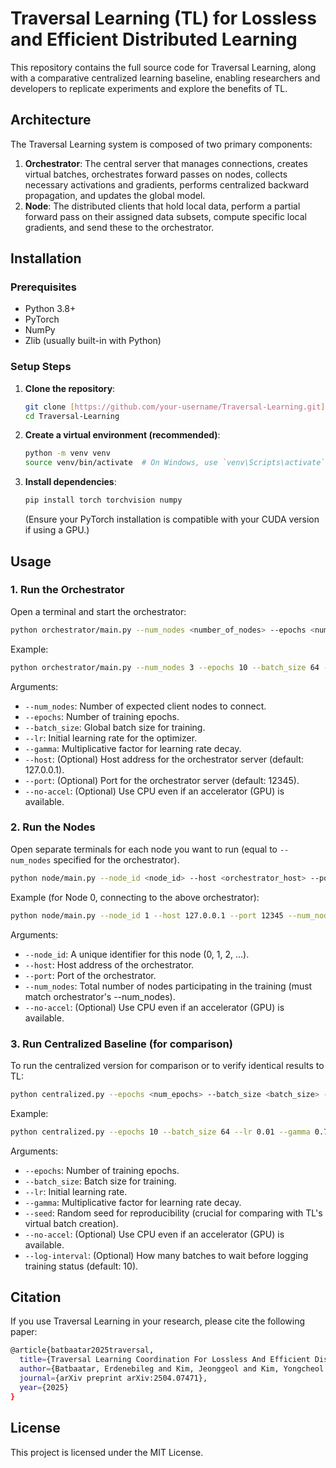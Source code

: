 # Traversal Learning (TL) for Lossless and Efficient Distributed Learning

This repository contains the full source code for Traversal Learning, along with a comparative centralized learning baseline, enabling researchers and developers to replicate experiments and explore the benefits of TL.

## Architecture

The Traversal Learning system is composed of two primary components:

1.  **Orchestrator**: The central server that manages connections, creates virtual batches, orchestrates forward passes on nodes, collects necessary activations and gradients, performs centralized backward propagation, and updates the global model.
2.  **Node**: The distributed clients that hold local data, perform a partial forward pass on their assigned data subsets, compute specific local gradients, and send these to the orchestrator.

## Installation

### Prerequisites

* Python 3.8+
* PyTorch
* NumPy
* Zlib (usually built-in with Python)

### Setup Steps

1.  **Clone the repository**:
    ```bash
    git clone [https://github.com/your-username/Traversal-Learning.git](https://github.com/your-username/Traversal-Learning.git)
    cd Traversal-Learning
    ```
2.  **Create a virtual environment (recommended)**:
    ```bash
    python -m venv venv
    source venv/bin/activate  # On Windows, use `venv\Scripts\activate`
    ```
3.  **Install dependencies**:
    ```bash
    pip install torch torchvision numpy
    ```
    (Ensure your PyTorch installation is compatible with your CUDA version if using a GPU.)

## Usage

### 1. Run the Orchestrator

Open a terminal and start the orchestrator:

```bash
python orchestrator/main.py --num_nodes <number_of_nodes> --epochs <num_epochs> --batch_size <batch_size> --lr <learning_rate> --gamma <gamma_for_scheduler> [--no-accel]
```

Example:

```bash
python orchestrator/main.py --num_nodes 3 --epochs 10 --batch_size 64 --lr 0.01 --gamma 0.7 --host 127.0.0.1 --port 12345
```

Arguments:

* <code>--num_nodes</code>: Number of expected client nodes to connect.
* <code>--epochs</code>: Number of training epochs.
* <code>--batch_size</code>: Global batch size for training.
* <code>--lr</code>: Initial learning rate for the optimizer.
* <code>--gamma</code>: Multiplicative factor for learning rate decay.
* <code>--host</code>: (Optional) Host address for the orchestrator server (default: 127.0.0.1).
* <code>--port</code>: (Optional) Port for the orchestrator server (default: 12345).
* <code>--no-accel</code>: (Optional) Use CPU even if an accelerator (GPU) is available.

### 2. Run the Nodes

Open separate terminals for each node you want to run (equal to <code>--num_nodes</code> specified for the orchestrator).

```bash
python node/main.py --node_id <node_id> --host <orchestrator_host> --port <orchestrator_port> --num_nodes <total_num_nodes> [--no-accel]
```

Example (for Node 0, connecting to the above orchestrator):

```bash
python node/main.py --node_id 1 --host 127.0.0.1 --port 12345 --num_nodes 3
```

Arguments:

* <code>--node_id</code>: A unique identifier for this node (0, 1, 2, ...).
* <code>--host</code>: Host address of the orchestrator.
* <code>--port</code>: Port of the orchestrator.
* <code>--num_nodes</code>: Total number of nodes participating in the training (must match orchestrator's --num_nodes).
* <code>--no-accel</code>: (Optional) Use CPU even if an accelerator (GPU) is available.

### 3. Run Centralized Baseline (for comparison)

To run the centralized version for comparison or to verify identical results to TL:

```bash
python centralized.py --epochs <num_epochs> --batch_size <batch_size> --lr <learning_rate> --gamma <gamma_for_scheduler> --seed <random_seed> [--no-accel]
```

Example:
```bash
python centralized.py --epochs 10 --batch_size 64 --lr 0.01 --gamma 0.7 --seed 1 --log-interval 100
```

Arguments:

* <code>--epochs</code>: Number of training epochs.
* <code>--batch_size</code>: Batch size for training.
* <code>--lr</code>: Initial learning rate.
* <code>--gamma</code>: Multiplicative factor for learning rate decay.
* <code>--seed</code>: Random seed for reproducibility (crucial for comparing with TL's virtual batch creation).
* <code>--no-accel</code>: (Optional) Use CPU even if an accelerator (GPU) is available.
* <code>--log-interval</code>: (Optional) How many batches to wait before logging training status (default: 10).

## Citation

If you use Traversal Learning in your research, please cite the following paper:

```bash
@article{batbaatar2025traversal,
  title={Traversal Learning Coordination For Lossless And Efficient Distributed Learning},
  author={Batbaatar, Erdenebileg and Kim, Jeonggeol and Kim, Yongcheol and Yoon, Young},
  journal={arXiv preprint arXiv:2504.07471},
  year={2025}
}
```

## License

This project is licensed under the MIT License.
